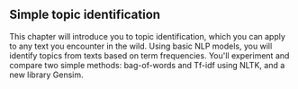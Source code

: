 ## Simple topic identification

This chapter will introduce you to topic identification, which you can apply to any text you encounter in the wild. Using basic NLP models, you will identify topics from texts based on term frequencies. You'll experiment and compare two simple methods: bag-of-words and Tf-idf using NLTK, and a new library Gensim.